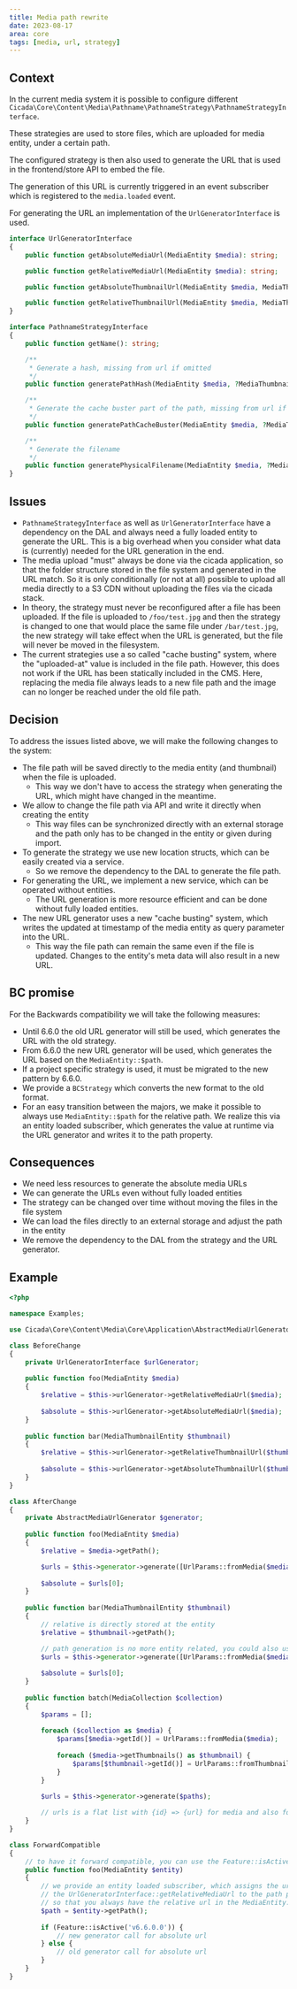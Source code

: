 ```yaml
---
title: Media path rewrite
date: 2023-08-17
area: core
tags: [media, url, strategy]
---
```


## Context
In the current media system it is possible to configure different `Cicada\Core\Content\Media\Pathname\PathnameStrategy\PathnameStrategyInterface`.

These strategies are used to store files, which are uploaded for media entity, under a certain path.

The configured strategy is then also used to generate the URL that is used in the frontend/store API to embed the file.

The generation of this URL is currently triggered in an event subscriber which is registered to the `media.loaded` event.

For generating the URL an implementation of the `UrlGeneratorInterface` is used.
```php
interface UrlGeneratorInterface
{
    public function getAbsoluteMediaUrl(MediaEntity $media): string;

    public function getRelativeMediaUrl(MediaEntity $media): string;

    public function getAbsoluteThumbnailUrl(MediaEntity $media, MediaThumbnailEntity $thumbnail): string;

    public function getRelativeThumbnailUrl(MediaEntity $media, MediaThumbnailEntity $thumbnail): string;
}

interface PathnameStrategyInterface
{
    public function getName(): string;

    /**
     * Generate a hash, missing from url if omitted
     */
    public function generatePathHash(MediaEntity $media, ?MediaThumbnailEntity $thumbnail = null): ?string;

    /**
     * Generate the cache buster part of the path, missing from url if omitted
     */
    public function generatePathCacheBuster(MediaEntity $media, ?MediaThumbnailEntity $thumbnail = null): ?string;

    /**
     * Generate the filename
     */
    public function generatePhysicalFilename(MediaEntity $media, ?MediaThumbnailEntity $thumbnail = null): string;
}
```

## Issues

* `PathnameStrategyInterface` as well as `UrlGeneratorInterface` have a dependency on the DAL and always need a fully loaded entity to generate the URL. This is a big overhead when you consider what data is (currently) needed for the URL generation in the end.
* The media upload "must" always be done via the cicada application, so that the folder structure stored in the file system and generated in the URL match. So it is only conditionally (or not at all) possible to upload all media directly to a S3 CDN without uploading the files via the cicada stack.
* In theory, the strategy must never be reconfigured after a file has been uploaded. If the file is uploaded to `/foo/test.jpg` and then the strategy is changed to one that would place the same file under `/bar/test.jpg`, the new strategy will take effect when the URL is generated, but the file will never be moved in the filesystem.
* The current strategies use a so called "cache busting" system, where the "uploaded-at" value is included in the file path. However, this does not work if the URL has been statically included in the CMS. Here, replacing the media file always leads to a new file path and the image can no longer be reached under the old file path.

## Decision
To address the issues listed above, we will make the following changes to the system:

- The file path will be saved directly to the media entity (and thumbnail) when the file is uploaded.
    - This way we don't have to access the strategy when generating the URL, which might have changed in the meantime.
- We allow to change the file path via API and write it directly when creating the entity
    - This way files can be synchronized directly with an external storage and the path only has to be changed in the entity or given during import.
- To generate the strategy we use new location structs, which can be easily created via a service.
    - So we remove the dependency to the DAL to generate the file path.
- For generating the URL, we implement a new service, which can be operated without entities.
    - The URL generation is more resource efficient and can be done without fully loaded entities.
- The new URL generator uses a new "cache busting" system, which writes the updated at timestamp of the media entity as query parameter into the URL.
    - This way the file path can remain the same even if the file is updated. Changes to the entity's meta data will also result in a new URL.
    
## BC promise

For the Backwards compatibility we will take the following measures:

- Until 6.6.0 the old URL generator will still be used, which generates the URL with the old strategy.
- From 6.6.0 the new URL generator will be used, which generates the URL based on the `MediaEntity::$path`.
- If a project specific strategy is used, it must be migrated to the new pattern by 6.6.0.
- We provide a `BCStrategy` which converts the new format to the old format.
- For an easy transition between the majors, we make it possible to always use `MediaEntity::$path` for the relative path. We realize this via an entity loaded subscriber, which generates the value at runtime via the URL generator and writes it to the path property.

## Consequences

- We need less resources to generate the absolute media URLs
- We can generate the URLs even without fully loaded entities
- The strategy can be changed over time without moving the files in the file system
- We can load the files directly to an external storage and adjust the path in the entity
- We remove the dependency to the DAL from the strategy and the URL generator.

## Example

```php
<?php 

namespace Examples;

use Cicada\Core\Content\Media\Core\Application\AbstractMediaUrlGenerator;use Cicada\Core\Content\Media\Core\Params\UrlParams;use Cicada\Core\Content\Media\MediaCollection;use Cicada\Core\Content\Media\MediaEntity;use Cicada\Core\Content\Media\Pathname\UrlGeneratorInterface;

class BeforeChange
{
    private UrlGeneratorInterface $urlGenerator;
    
    public function foo(MediaEntity $media) 
    {
        $relative = $this->urlGenerator->getRelativeMediaUrl($media);
        
        $absolute = $this->urlGenerator->getAbsoluteMediaUrl($media);
    }
    
    public function bar(MediaThumbnailEntity $thumbnail) 
    {
        $relative = $this->urlGenerator->getRelativeThumbnailUrl($thumbnail);
        
        $absolute = $this->urlGenerator->getAbsoluteThumbnailUrl($thumbnail);
    }
}

class AfterChange
{
    private AbstractMediaUrlGenerator $generator;
    
    public function foo(MediaEntity $media) 
    {
        $relative = $media->getPath();

        $urls = $this->generator->generate([UrlParams::fromMedia($media)]);
        
        $absolute = $urls[0];
    }
    
    public function bar(MediaThumbnailEntity $thumbnail) 
    {
        // relative is directly stored at the entity
        $relative = $thumbnail->getPath();

        // path generation is no more entity related, you could also use partial entity loading and you can also call it in batch, see below
        $urls = $this->generator->generate([UrlParams::fromMedia($media)]);
        
        $absolute = $urls[0];
    }
    
    public function batch(MediaCollection $collection) 
    {
        $params = [];
        
        foreach ($collection as $media) {
            $params[$media->getId()] = UrlParams::fromMedia($media);
            
            foreach ($media->getThumbnails() as $thumbnail) {
                $params[$thumbnail->getId()] = UrlParams::fromThumbnail($thumbnail);
            }
        }
        
        $urls = $this->generator->generate($paths);

        // urls is a flat list with {id} => {url} for media and also for thumbnails        
    }
}

class ForwardCompatible
{
    // to have it forward compatible, you can use the Feature::isActive('v6.6.0.0') function
    public function foo(MediaEntity $entity) 
    {
        // we provide an entity loaded subscriber, which assigns the url of
        // the UrlGeneratorInterface::getRelativeMediaUrl to the path property till 6.6
        // so that you always have the relative url in the MediaEntity::path proprerty 
        $path = $entity->getPath();
        
        if (Feature::isActive('v6.6.0.0')) {
            // new generator call for absolute url
        } else {
            // old generator call for absolute url
        }
    }
}
```
